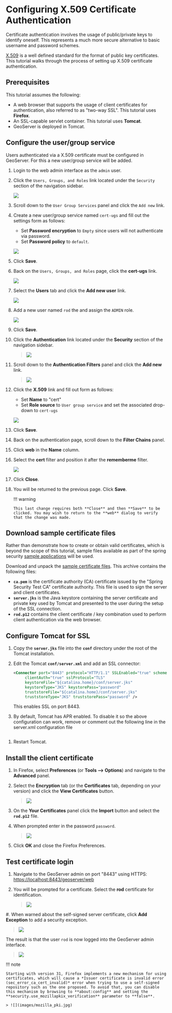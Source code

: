 # Configuring X.509 Certificate Authentication

Certificate authentication involves the usage of public/private keys to identify oneself. This represents a much more secure alternative to basic username and password schemes.

[X.509](http://en.wikipedia.org/wiki/X.509) is a well defined standard for the format of public key certificates. This tutorial walks through the process of setting up X.509 certificate authentication.

## Prerequisites

This tutorial assumes the following:

-   A web browser that supports the usage of client certificates for authentication, also referred to as "two-way SSL". This tutorial uses **Firefox**.
-   An SSL-capable servlet container. This tutorial uses **Tomcat**.
-   GeoServer is deployed in Tomcat.

## Configure the user/group service

Users authenticated via a X.509 certificate must be configured in GeoServer. For this a new user/group service will be added.

1.  Login to the web admin interface as the `admin` user.

2.  Click the `Users, Groups, and Roles` link located under the `Security` section of the navigation sidebar.

    ![](images/cert1.jpg)

3.  Scroll down to the `User Group Services` panel and click the `Add new` link.

4.  Create a new user/group service named ``cert-ugs`` and fill out the settings form as follows:

    -   Set **Password encryption** to ``Empty`` since users will not authenticate via password.
    -   Set **Password policy** to ``default``.

    ![](images/cert2.jpg)

5.  Click **Save**.

6.  Back on the `Users, Groups, and Roles` page, click the **cert-ugs** link.

    ![](images/cert3.jpg)

7.  Select the **Users** tab and click the **Add new user** link.

    ![](images/cert4.jpg)

8.  Add a new user named ``rod`` the and assign the `ADMIN` role.

    ![](images/cert5.jpg)

9.  Click **Save**.

10. Click the **Authentication** link located under the **Security** section of the navigation sidebar.

    > ![](images/cert6.jpg)

11. Scroll down to the **Authentication Filters** panel and click the **Add new** link.

    > ![](images/cert7.jpg)

12. Click the **X.509** link and fill out form as follows:

    -   Set **Name** to "cert"
    -   Set **Role source** to ``User group service`` and set the associated drop-down to ``cert-ugs``

    ![](images/cert8.jpg)

13. Click **Save**.

14. Back on the authentication page, scroll down to the **Filter Chains** panel.

15. Click **web** in the **Name** column.

16. Select the **cert** filter and position it after the **rememberme** filter.

    ![](images/cert9.jpg)

17. Click **Close**.

18. You will be returned to the previous page. Click **Save**.

    !!! warning

        This last change requires both **Close** and then **Save** to be clicked. You may wish to return to the **web** dialog to verify that the change was made.

## Download sample certificate files

Rather than demonstrate how to create or obtain valid certificates, which is beyond the scope of this tutorial, sample files available as part of the spring security [sample applications](https://github.com/SpringSource/spring-security/tree/master/samples/certificates) will be used.

Download and unpack the [sample certificate files](sample_certs.zip). This archive contains the following files:

-   **`ca.pem`** is the certificate authority (CA) certificate issued by the "Spring Security Test CA" certificate authority. This file is used to sign the server and client certificates.
-   **`server.jks`** is the Java keystore containing the server certificate and private key used by Tomcat and presented to the user during the setup of the SSL connection.
-   **`rod.p12`** contains the client certificate / key combination used to perform client authentication via the web browser.

## Configure Tomcat for SSL

1.  Copy the **`server.jks`** file into the **`conf`** directory under the root of the Tomcat installation.

2.  Edit the Tomcat **`conf/server.xml`** and add an SSL connector:

    ``` xml
    <Connector port="8443" protocol="HTTP/1.1" SSLEnabled="true" scheme="https" secure="true"
         clientAuth="true" sslProtocol="TLS" 
         keystoreFile="${catalina.home}/conf/server.jks"
         keystoreType="JKS" keystorePass="password"
         truststoreFile="${catalina.home}/conf/server.jks"
         truststoreType="JKS" truststorePass="password" />
    ```

    This enables SSL on port 8443.

3.  By default, Tomcat has APR enabled. To disable it so the above configuration can work, remove or comment out the following line in the server.xml configuration file

    > ``` xml
    > ```

> <Listener className="org.apache.catalina.core.AprLifecycleListener" SSLEngine="on" />

1.  Restart Tomcat.

## Install the client certificate

1.  In Firefox, select **Preferences** (or **Tools --> Options**) and navigate to the **Advanced** panel.

2.  Select the **Encryption** tab (or the **Certificates** tab, depending on your version) and click the **View Certificates** button.

    > ![](images/cert10.jpg)

3.  On the **Your Certificates** panel click the **Import** button and select the **`rod.p12`** file.

4.  When prompted enter in the password ``password``.

    > ![](images/cert11.jpg)

5.  Click **OK** and close the Firefox Preferences.

## Test certificate login

1.  Navigate to the GeoServer admin on port "8443" using HTTPS: <https://localhost:8443/geoserver/web>

2.  You will be prompted for a certificate. Select the **rod** certificate for identification.

    > ![](images/cert12.jpg)

#\. When warned about the self-signed server certificate, click **Add Exception** to add a security exception.

> ![](images/cert13.jpg)

The result is that the user `rod` is now logged into the GeoServer admin interface.

> ![](images/cert14.jpg)

!!! note

    Starting with version 31, Firefox implements a new mechanism for using certificates, which will cause a *Issuer certificate is invalid error (sec_error_ca_cert_invalid)* error when trying to use a self-signed repository such as the one proposed. To avoid that, you can disable this mechanism by browsing to **about:config** and setting the **security.use_mozillapkix_verification** parameter to **false**.
    
    > ![](images/mozilla_pki.jpg)
